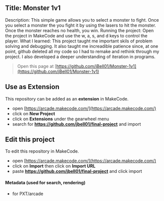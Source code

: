 ## Title: Monster 1v1
Description: This simple game allows you to select a monster to fight. Once you select a monster the you fight it by using the lasers to hit the monster. Once the monster reaches no health, you win.
Running the project: Open the project in MakeCode and use the w, a, s, and d keys to control the player.
What I learned: This project taught me important skils of problem solving and debugging. It also taught me increadible patience since, at one point, github deleted all my code so I had to remake and rethink through my project. I also developed a deeper understanding of iteration in programs.

> Open this page at [https://github.com/jBell01/Monster-1v1](https://github.com/jBell01/Monster-1v1)

## Use as Extension

This repository can be added as an **extension** in MakeCode.

* open [https://arcade.makecode.com/](https://arcade.makecode.com/)
* click on **New Project**
* click on **Extensions** under the gearwheel menu
* search for **https://github.com/jbell01/final-project** and import

## Edit this project

To edit this repository in MakeCode.

* open [https://arcade.makecode.com/](https://arcade.makecode.com/)
* click on **Import** then click on **Import URL**
* paste **https://github.com/jbell01/final-project** and click import

#### Metadata (used for search, rendering)

* for PXT/arcade
<script src="https://makecode.com/gh-pages-embed.js"></script><script>makeCodeRender("{{ site.makecode.home_url }}", "{{ site.github.owner_name }}/{{ site.github.repository_name }}");</script>

